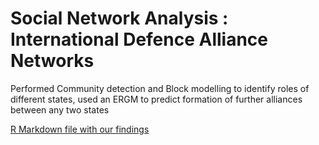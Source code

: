 # Social Network Analysis : International Defence Alliance Networks

Performed Community detection and Block modelling to identify roles of different states, used an ERGM to predict formation of further alliances between any two states

[R Markdown file with our findings](http://rpubs.com/netinupur/535809)


